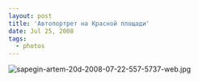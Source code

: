```yaml
---
layout: post
title: 'Автопортрет на Красной площади'
date: Jul 25, 2008
tags:
  - photos
---
```


![sapegin-artem-20d-2008-07-22-557-5737-web.jpg](upload://sapegin-artem-20d-2008-07-22-557-5737-web.jpg)
